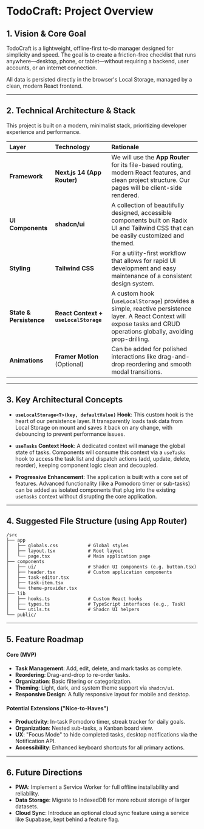 # TodoCraft: Project Overview

## 1. Vision & Core Goal

TodoCraft is a lightweight, offline-first to-do manager designed for simplicity and speed. The goal is to create a friction-free checklist that runs anywhere—desktop, phone, or tablet—without requiring a backend, user accounts, or an internet connection.

All data is persisted directly in the browser's Local Storage, managed by a clean, modern React frontend.

---

## 2. Technical Architecture & Stack

This project is built on a modern, minimalist stack, prioritizing developer experience and performance.

| Layer                   | Technology                            | Rationale                                                                                                                                                                |
| :---------------------- | :------------------------------------ | :----------------------------------------------------------------------------------------------------------------------------------------------------------------------- |
| **Framework**           | **Next.js 14 (App Router)**           | We will use the **App Router** for its file-based routing, modern React features, and clean project structure. Our pages will be client-side rendered.                   |
| **UI Components**       | **shadcn/ui**                         | A collection of beautifully designed, accessible components built on Radix UI and Tailwind CSS that can be easily customized and themed.                                 |
| **Styling**             | **Tailwind CSS**                      | For a utility-first workflow that allows for rapid UI development and easy maintenance of a consistent design system.                                                    |
| **State & Persistence** | **React Context + `useLocalStorage`** | A custom hook (`useLocalStorage`) provides a simple, reactive persistence layer. A React Context will expose tasks and CRUD operations globally, avoiding prop-drilling. |
| **Animations**          | **Framer Motion** (Optional)          | Can be added for polished interactions like drag-and-drop reordering and smooth modal transitions.                                                                       |

---

## 3. Key Architectural Concepts

- **`useLocalStorage<T>(key, defaultValue)` Hook**: This custom hook is the heart of our persistence layer. It transparently loads task data from Local Storage on mount and saves it back on any change, with debouncing to prevent performance issues.

- **`useTasks` Context Hook**: A dedicated context will manage the global state of tasks. Components will consume this context via a `useTasks` hook to access the task list and dispatch actions (add, update, delete, reorder), keeping component logic clean and decoupled.

- **Progressive Enhancement**: The application is built with a core set of features. Advanced functionality (like a Pomodoro timer or sub-tasks) can be added as isolated components that plug into the existing `useTasks` context without disrupting the core application.

---

## 4. Suggested File Structure (using App Router)

```text
/src
├── app
│   ├── globals.css           # Global styles
│   ├── layout.tsx            # Root layout
│   └── page.tsx              # Main application page
├── components
│   ├── ui/                   # Shadcn UI components (e.g. button.tsx)
│   ├── header.tsx            # Custom application components
│   ├── task-editor.tsx
│   ├── task-item.tsx
│   └── theme-provider.tsx
├── lib
│   ├── hooks.ts              # Custom React hooks
│   ├── types.ts              # TypeScript interfaces (e.g., Task)
│   └── utils.ts              # Shadcn UI helpers
└── public/
```

---

## 5. Feature Roadmap

#### Core (MVP)

- **Task Management**: Add, edit, delete, and mark tasks as complete.
- **Reordering**: Drag-and-drop to re-order tasks.
- **Organization**: Basic filtering or categorization.
- **Theming**: Light, dark, and system theme support via `shadcn/ui`.
- **Responsive Design**: A fully responsive layout for mobile and desktop.

#### Potential Extensions ("Nice-to-Haves")

- **Productivity**: In-task Pomodoro timer, streak tracker for daily goals.
- **Organization**: Nested sub-tasks, a Kanban board view.
- **UX**: "Focus Mode" to hide completed tasks, desktop notifications via the Notification API.
- **Accessibility**: Enhanced keyboard shortcuts for all primary actions.

---

## 6. Future Directions

- **PWA**: Implement a Service Worker for full offline installability and reliability.
- **Data Storage**: Migrate to IndexedDB for more robust storage of larger datasets.
- **Cloud Sync**: Introduce an optional cloud sync feature using a service like Supabase, kept behind a feature flag.
